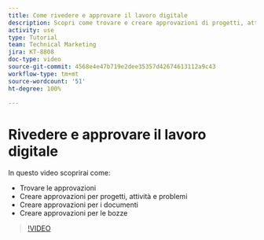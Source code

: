 ```yaml
---
title: Come rivedere e approvare il lavoro digitale
description: Scopri come trovare e creare approvazioni di progetti, attività, problemi, documenti e bozze.
activity: use
type: Tutorial
team: Technical Marketing
jira: KT-8808
doc-type: video
source-git-commit: 4568e4e47b719e2dee35357d42674613112a9c43
workflow-type: tm+mt
source-wordcount: '51'
ht-degree: 100%

---
```


# Rivedere e approvare il lavoro digitale

In questo video scoprirai come:

* Trovare le approvazioni
* Creare approvazioni per progetti, attività e problemi
* Creare approvazioni per i documenti
* Creare approvazioni per le bozze

>[!VIDEO](https://video.tv.adobe.com/v/3444954/?quality=12&learn=on&enablevpops&captions=ita)

<!--
learn more URLS
Approving work
Home area for Reviewers
Guides
Home overview for Reviewers
Issue page overview
-->